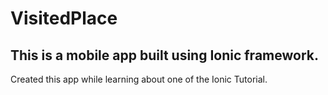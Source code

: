 # VisitedPlace
## This is a mobile app built using Ionic framework. 

Created this app while learning about one of the Ionic Tutorial. 
